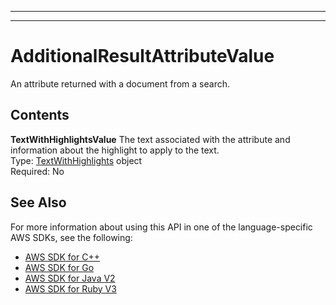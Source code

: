 --------

--------

# AdditionalResultAttributeValue<a name="API_AdditionalResultAttributeValue"></a>

An attribute returned with a document from a search\.

## Contents<a name="API_AdditionalResultAttributeValue_Contents"></a>

 **TextWithHighlightsValue**   <a name="Kendra-Type-AdditionalResultAttributeValue-TextWithHighlightsValue"></a>
The text associated with the attribute and information about the highlight to apply to the text\.  
Type: [TextWithHighlights](API_TextWithHighlights.md) object  
Required: No

## See Also<a name="API_AdditionalResultAttributeValue_SeeAlso"></a>

For more information about using this API in one of the language\-specific AWS SDKs, see the following:
+  [ AWS SDK for C\+\+](https://docs.aws.amazon.com/goto/SdkForCpp/kendra-2019-02-03/AdditionalResultAttributeValue) 
+  [ AWS SDK for Go](https://docs.aws.amazon.com/goto/SdkForGoV1/kendra-2019-02-03/AdditionalResultAttributeValue) 
+  [ AWS SDK for Java V2](https://docs.aws.amazon.com/goto/SdkForJavaV2/kendra-2019-02-03/AdditionalResultAttributeValue) 
+  [ AWS SDK for Ruby V3](https://docs.aws.amazon.com/goto/SdkForRubyV3/kendra-2019-02-03/AdditionalResultAttributeValue) 